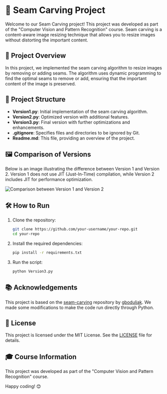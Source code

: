 # 📸 Seam Carving Project

Welcome to our Seam Carving project! This project was developed as part of the "Computer Vision and Pattern Recognition" course. Seam carving is a content-aware image resizing technique that allows you to resize images without distorting the important content. 

## 🚀 Project Overview

In this project, we implemented the seam carving algorithm to resize images by removing or adding seams. The algorithm uses dynamic programming to find the optimal seams to remove or add, ensuring that the important content of the image is preserved.

## 📂 Project Structure

- **Version1.py**: Initial implementation of the seam carving algorithm.
- **Version2.py**: Optimized version with additional features.
- **Version3.py**: Final version with further optimizations and enhancements.
- **.gitignore**: Specifies files and directories to be ignored by Git.
- **Readme.md**: This file, providing an overview of the project.

## 🖼️ Comparison of Versions

Below is an image illustrating the difference between Version 1 and Version 2. Version 1 does not use JIT (Just-In-Time) compilation, while Version 2 includes JIT for performance optimization.

![Comparison between Version 1 and Version 2](path/to/comparison_image.png)

## 🛠️ How to Run

1. Clone the repository:
    ```sh
    git clone https://github.com/your-username/your-repo.git
    cd your-repo
    ```

2. Install the required dependencies:
    ```sh
    pip install -r requirements.txt
    ```

3. Run the script:
    ```sh
    python Version3.py
    ```

## 📚 Acknowledgements

This project is based on the [seam-carving](https://github.com/gboduljak/seam-carving.git) repository by [gboduljak](https://github.com/gboduljak). We made some modifications to make the code run directly through Python.

## 📜 License

This project is licensed under the MIT License. See the [LICENSE](LICENSE) file for details.

## 🎓 Course Information

This project was developed as part of the "Computer Vision and Pattern Recognition" course.

Happy coding! 😊
